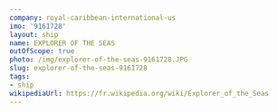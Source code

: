 ```yaml
---
company: royal-caribbean-international-us
imo: '9161728'
layout: ship
name: EXPLORER OF THE SEAS
outOfScope: true
photo: /img/explorer-of-the-seas-9161728.JPG
slug: explorer-of-the-seas-9161728
tags:
- ship
wikipediaUrl: https://fr.wikipedia.org/wiki/Explorer_of_the_Seas
---
```

